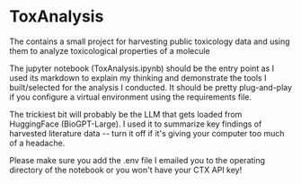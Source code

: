 # ToxAnalysis
The contains a small project for harvesting public toxicology data and using them to analyze toxicological properties of a molecule

The jupyter notebook (ToxAnalysis.ipynb) should be the entry point as I used its markdown to explain my thinking and demonstrate the tools I built/selected for the analysis I conducted. It should be pretty plug-and-play if you configure a virtual environment using the requirements file.

The trickiest bit will probably be the LLM that gets loaded from HuggingFace (BioGPT-Large). I used it to summarize key findings of harvested literature data -- turn it off if it's giving your computer too much of a headache.

Please make sure you add the .env file I emailed you to the operating directory of the notebook or you won't have your CTX API key!